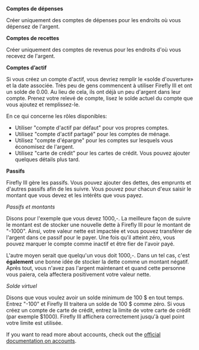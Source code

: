 **Comptes de dépenses**

Créer uniquement des comptes de dépenses pour les endroits où vous dépensez de l'argent.

**Comptes de recettes**

Créer uniquement des comptes de revenus pour les endroits d'où vous recevez de l'argent.

**Comptes d’actif**

Si vous créez un compte d'actif, vous devriez remplir le «solde d'ouverture» et la date associée. Très peu de gens commencent à utiliser Firefly III et ont un solde de 0.00. Au lieu de cela, ils ont déjà un peu d'argent dans leur compte. Prenez votre relevé de compte, lisez le solde actuel du compte que vous ajoutez et remplissez-le.

En ce qui concerne les rôles disponibles:

- Utiliser "compte d'actif par défaut" pour vos propres comptes.
- Utilisez "compte d'actif partagé" pour les comptes de ménage.
- Utilisez "compte d'épargne" pour les comptes sur lesquels vous économisez de l'argent.
- Utilisez "carte de crédit" pour les cartes de crédit. Vous pouvez ajouter quelques détails plus tard.

**Passifs**

Firefly III gère les passifs. Vous pouvez ajouter des dettes, des emprunts et d'autres passifs afin de les suivre. Vous pouvez pour chacun d'eux saisir le montant que vous devez et les intérêts que vous payez.

*Passifs et montants*

Disons pour l'exemple que vous devez 1000,-. La meilleure façon de suivre le montant est de stocker une nouvelle dette à Firefly III pour le montant de "-1000". Ainsi, votre valeur nette est impactée et vous pouvez transférer de l'argent dans ce passif pour le payer. Une fois qu'il atteint zéro, vous pouvez marquer le compte comme inactif et être fier de l'avoir payé.

L'autre moyen serait que quelqu'un vous doit 1000,-. Dans un tel cas, c'est **également** une bonne idée de stocker la dette comme un montant négatif. Après tout, vous n'avez pas l'argent maintenant et quand cette personne vous paiera, cela affectera positivement votre valeur nette.

*Solde virtuel*

Disons que vous voulez avoir un solde minimum de 100 $ en tout temps. Entrez "-100" et Firefly III traitera un solde de 100 $ comme zéro. Si vous créez un compte de carte de crédit, entrez la limite de votre carte de crédit (par exemple $1000). Firefly III affichera correctement jusqu'à quel point votre limite est utilisée.

If you want to read more about accounts, check out the [official documentation on accounts](https://docs.firefly-iii.org/concepts/accounts).
